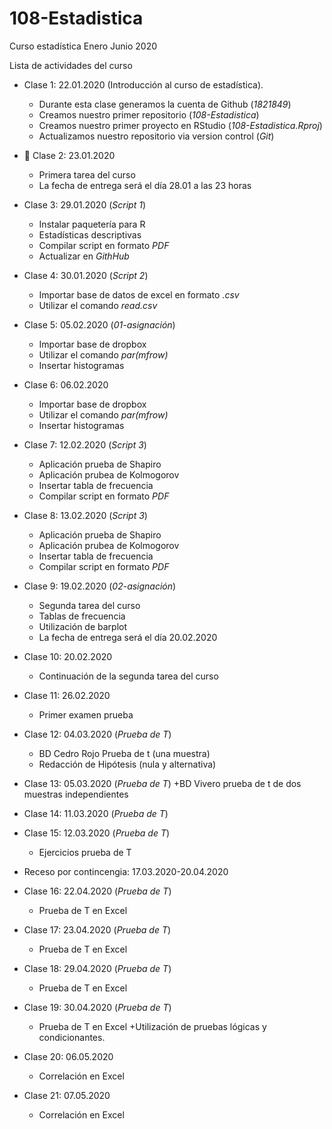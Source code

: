 # 108-Estadistica
Curso estadística Enero Junio 2020

Lista de actividades del curso

+ Clase 1: 22.01.2020 (Introducción al curso de estadística).
  + Durante esta clase generamos la cuenta de Github (*1821849*)
  + Creamos nuestro primer repositorio (*108-Estadistica*)
  + Creamos nuestro primer proyecto en RStudio (*108-Estadistica.Rproj*)
  + Actualizamos nuestro repositorio via version control (*Git*)

+ :paperclip: Clase 2: 23.01.2020
  + Primera tarea del curso
  + La fecha de entrega será el día 28.01 a las 23 horas

+ Clase 3: 29.01.2020 (*Script 1*)
  + Instalar paquetería para R
  + Estadísticas descriptivas
  + Compilar script en formato *PDF*
  + Actualizar en *GithHub*
  
+ Clase 4: 30.01.2020 (*Script 2*)
  + Importar base de datos de excel en formato *.csv*
  + Utilizar el comando *read.csv*
  
+ Clase 5: 05.02.2020 (*01-asignación*)
  + Importar base de dropbox
  + Utilizar el comando *par(mfrow)*
  + Insertar histogramas

+ Clase 6: 06.02.2020
  + Importar base de dropbox
  + Utilizar el comando *par(mfrow)*
  + Insertar histogramas  

+ Clase 7: 12.02.2020 (*Script 3*)
  + Aplicación prueba de Shapiro
  + Aplicación prubea de Kolmogorov
  + Insertar tabla de frecuencia
  + Compilar script en formato *PDF*

+ Clase 8: 13.02.2020 (*Script 3*)
  + Aplicación prueba de Shapiro
  + Aplicación prubea de Kolmogorov
  + Insertar tabla de frecuencia
  + Compilar script en formato *PDF*

+ Clase 9: 19.02.2020 (*02-asignación*)
  + Segunda tarea del curso
  + Tablas de frecuencia
  + Utilización de barplot
  + La fecha de entrega será el día 20.02.2020

+ Clase 10: 20.02.2020
  + Continuación de la segunda tarea del curso
  
+ Clase 11: 26.02.2020
  + Primer examen prueba

+ Clase 12: 04.03.2020 (*Prueba de T*)
  + BD Cedro Rojo Prueba de t (una muestra)
  + Redacción de Hipótesis (nula y alternativa)

+ Clase 13: 05.03.2020 (*Prueba de T*)
  +BD Vivero prueba de t de dos muestras independientes

+ Clase 14: 11.03.2020 (*Prueba de T*)

+ Clase 15: 12.03.2020 (*Prueba de T*)
  + Ejercicios prueba de T
  
+ Receso por contincengia: 17.03.2020-20.04.2020

+ Clase 16: 22.04.2020 (*Prueba de T*)
  + Prueba de T en Excel

+ Clase 17: 23.04.2020 (*Prueba de T*)
  + Prueba de T en Excel

+ Clase 18: 29.04.2020 (*Prueba de T*)
  + Prueba de T en Excel

+ Clase 19: 30.04.2020 (*Prueba de T*)
  + Prueba de T en Excel
  +Utilización de pruebas lógicas y condicionantes.

+ Clase 20: 06.05.2020
  + Correlación en Excel

+ Clase 21: 07.05.2020
  + Correlación en Excel
  
